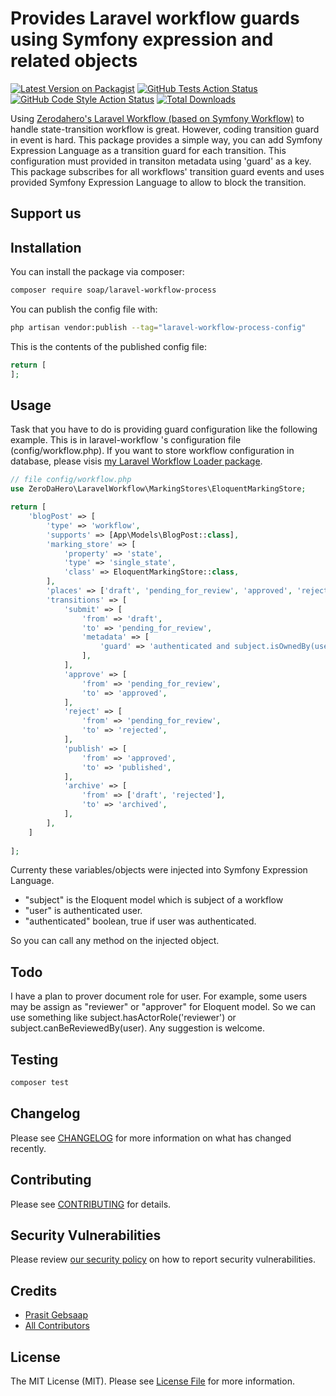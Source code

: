 # Provides Laravel workflow guards using Symfony expression and related objects

[![Latest Version on Packagist](https://img.shields.io/packagist/v/soap/laravel-workflow-process.svg?style=flat-square)](https://packagist.org/packages/soap/laravel-workflow-process)
[![GitHub Tests Action Status](https://img.shields.io/github/actions/workflow/status/soap/laravel-workflow-process/run-tests.yml?branch=main&label=tests&style=flat-square)](https://github.com/soap/laravel-workflow-process/actions?query=workflow%3Arun-tests+branch%3Amain)
[![GitHub Code Style Action Status](https://img.shields.io/github/actions/workflow/status/soap/laravel-workflow-process/fix-php-code-style-issues.yml?branch=main&label=code%20style&style=flat-square)](https://github.com/soap/laravel-workflow-process/actions?query=workflow%3A"Fix+PHP+code+style+issues"+branch%3Amain)
[![Total Downloads](https://img.shields.io/packagist/dt/soap/laravel-workflow-process.svg?style=flat-square)](https://packagist.org/packages/soap/laravel-workflow-process)

Using [Zerodahero's Laravel Workflow (based on Symfony Workflow)](https://github.com/zerodahero/laravel-workflow) to handle state-transition workflow is great. However, coding transition guard in event is hard. This package provides a simple way, you can add Symfony Expression Language as a transition guard for each transition. This configuration must provided in transiton metadata using 'guard' as a key.
This package subscribes for all workflows' transition guard events and uses provided Symfony Expression Language to allow to block the transition.

## Support us


## Installation

You can install the package via composer:

```bash
composer require soap/laravel-workflow-process
```

You can publish the config file with:

```bash
php artisan vendor:publish --tag="laravel-workflow-process-config"
```

This is the contents of the published config file:

```php
return [
];
```

## Usage
Task that you have to do is providing guard configuration like the following example. This is in laravel-workflow 's configuration file (config/workflow.php). If you want to store workflow configuration in database, please visis [my Laravel Workflow Loader package](https://github.com/soap/laravel-workflow-loader).

```php
// file config/workflow.php
use ZeroDaHero\LaravelWorkflow\MarkingStores\EloquentMarkingStore;

return [
    'blogPost' => [
        'type' => 'workflow',
        'supports' => [App\Models\BlogPost::class],
        'marking_store' => [
            'property' => 'state',
            'type' => 'single_state',
            'class' => EloquentMarkingStore::class,
        ],
        'places' => ['draft', 'pending_for_review', 'approved', 'rejected', 'published', 'archived'],
        'transitions' => [
            'submit' => [
                'from' => 'draft',
                'to' => 'pending_for_review',
                'metadata' => [
                    'guard' => 'authenticated and subject.isOwnedBy(user)',
                ],
            ],
            'approve' => [
                'from' => 'pending_for_review',
                'to' => 'approved',
            ],
            'reject' => [
                'from' => 'pending_for_review',
                'to' => 'rejected',
            ],
            'publish' => [
                'from' => 'approved',
                'to' => 'published',
            ],
            'archive' => [
                'from' => ['draft', 'rejected'],
                'to' => 'archived',
            ],
        ],
    ]
    
];
```
Currenty these variables/objects were injected into Symfony Expression Language.

- "subject" is the Eloquent model which is subject of a workflow
- "user" is authenticated user.
- "authenticated" boolean, true if user was authenticated.

So you can call any method on the injected object.

## Todo
I have a plan to prover document role for user. For example, some users may be assign as "reviewer" or "approver" for Eloquent model. So we can use something like subject.hasActorRole('reviewer') or subject.canBeReviewedBy(user). Any suggestion is welcome.

## Testing

```bash
composer test
```

## Changelog

Please see [CHANGELOG](CHANGELOG.md) for more information on what has changed recently.

## Contributing

Please see [CONTRIBUTING](CONTRIBUTING.md) for details.

## Security Vulnerabilities

Please review [our security policy](../../security/policy) on how to report security vulnerabilities.

## Credits

- [Prasit Gebsaap](https://github.com/soap)
- [All Contributors](../../contributors)

## License

The MIT License (MIT). Please see [License File](LICENSE.md) for more information.

